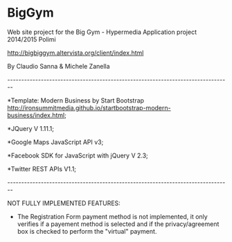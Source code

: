 # BigGym
Web site project for the Big Gym - Hypermedia Application project 2014/2015 Polimi

http://bigbiggym.altervista.org/client/index.html

By Claudio Sanna & Michele Zanella

*--------------------------------------------------------------------------------*

*Template: Modern Business by Start Bootstrap http://ironsummitmedia.github.io/startbootstrap-modern-business/index.html;

*JQuery V 1.11.1;

*Google Maps JavaScript API v3;

*Facebook SDK for JavaScript with jQuery V 2.3;

*Twitter REST APIs V1.1;

*--------------------------------------------------------------------------------*

NOT FULLY IMPLEMENTED FEATURES:

- The Registration Form payment method is not implemented, it only verifies if a payement method is selected and if the privacy/agreement box is checked to perform the "virtual" payment.
